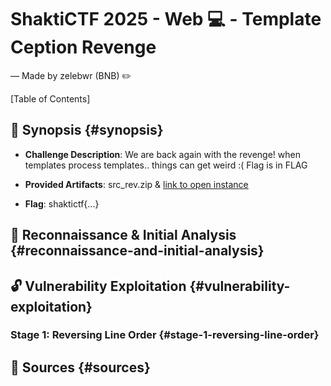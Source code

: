 # ShaktiCTF 2025 - Web 💻 - Template Ception Revenge

— Made by zelebwr (BNB) ✏️

[Table of Contents]

## 🎯 Synopsis {#synopsis}

-   **Challenge Description**: We are back again with the revenge! when templates process templates.. things can get weird :( Flag is in FLAG

-   **Provided Artifacts**: src_rev.zip & [link to open instance](https://instancer.eng.run/challenge?id=a4ebba23-5c3f-4b55-a8fd-ce938f712b05)
-   **Flag**: shaktictf{...}

## 🔎 Reconnaissance & Initial Analysis {#reconnaissance-and-initial-analysis}

## 🔓 Vulnerability Exploitation {#vulnerability-exploitation}

### Stage 1: Reversing Line Order {#stage-1-reversing-line-order}

## 📖 Sources {#sources}
